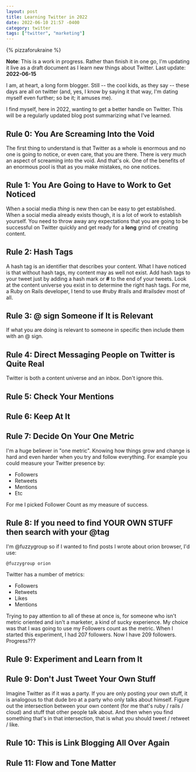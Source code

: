 ```yaml
---
layout: post
title: Learning Twitter in 2022
date: 2022-06-10 21:57 -0400
category: twitter
tags: ["twitter", "marketing"]
---
```

{% pizzaforukraine  %}

**Note**: This is a work in progress.  Rather than finish it in one go, I'm updating it live as a draft document as I learn new things about Twitter.  Last update: **2022-06-15**

I am, at heart, a long form blogger.  Still -- the cool kids, as they say -- these days are all on twitter (and, yes, I know by saying it that way, I'm dating myself even further; so be it; it amuses me).

I find myself, here in 2022, wanting to get a better handle on Twitter.  This will be a regularly updated blog post summarizing what I've learned.



## Rule 0: You Are Screaming Into the Void

The first thing to understand is that Twitter as a whole is enormous and no one is going to notice, or even care, that you are there.  There is very much an aspect of screaming into the void.  And that's ok.  One of the benefits of an enormous pool is that as you make mistakes, no one notices.

## Rule 1: You Are Going to Have to Work to Get Noticed

When a social media *thing* is new then can be easy to get established.  When a social media already exists though, it is a lot of work to establish yourself.  You need to throw away any expectations that you are going to be successful on Twitter quickly and get ready for a **long** grind of creating content.

## Rule 2: Hash Tags

A hash tag is an identifier that describes your content.  What I have noticed is that without hash tags, my content may as well not exist.  Add hash tags to your tweet just by adding a hash mark or **#** to the end of your tweets.  Look at the content universe you exist in to determine the right hash tags.  For me, a Ruby on Rails developer, I tend to use #ruby #rails and #railsdev most of all.

## Rule 3: @ sign Someone if It is Relevant

If what you are doing is relevant to someone in specific then include them with an @ sign.

## Rule 4: Direct Messaging People on Twitter is Quite Real

Twitter is both a content universe and an inbox.  Don't ignore this.

## Rule 5: Check Your Mentions

## Rule 6: Keep At It

## Rule 7: Decide On Your One Metric

I'm a huge believer in "one metric".  Knowing how things grow and change is hard and even harder when you try and follow everything.  For example you could measure your Twitter presence by:

* Followers
* Retweets
* Mentions
* Etc

For me I picked Follower Count as my measure of success.

## Rule 8: If you need to find YOUR OWN STUFF then search with your @tag

I'm @fuzzygroup so if I wanted to find posts I wrote about orion browser, I'd use:

    @fuzzygroup orion

Twitter has a number of metrics:

* Followers
* Retweets
* Likes
* Mentions

Trying to pay attention to all of these at once is, for someone who isn't metric oriented and isn't a marketer, a kind of sucky experience.  My choice was that I was going to use my Followers count as the metric.  When I started this experiment, I had 207 followers.  Now I have 209 followers.  Progress???

## Rule 9: Experiment and Learn from It

## Rule 9: Don't Just Tweet Your Own Stuff

Imagine Twitter as if it was a party.  If you are only posting your own stuff, it is analogous to that dude bro at a party who only talks about himself.  Figure out the intersection between your own content (for me that's ruby / rails / cloud) and stuff that other people talk about.  And then when you find something that's in that intersection, that is what you should tweet / retweet / like.

## Rule 10: This is Link Blogging All Over Again

## Rule 11: Flow and Tone Matter 
